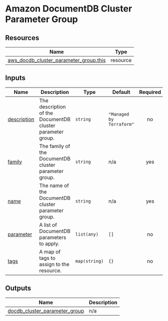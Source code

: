 # Amazon DocumentDB Cluster Parameter Group

## Resources

| Name | Type |
|------|------|
| [aws_docdb_cluster_parameter_group.this](https://registry.terraform.io/providers/hashicorp/aws/latest/docs/resources/docdb_cluster_parameter_group) | resource |

## Inputs

| Name | Description | Type | Default | Required |
|------|-------------|------|---------|:--------:|
| <a name="input_description"></a> [description](#input\_description) | The description of the DocumentDB cluster parameter group. | `string` | `"Managed by Terraform"` | no |
| <a name="input_family"></a> [family](#input\_family) | The family of the DocumentDB cluster parameter group. | `string` | n/a | yes |
| <a name="input_name"></a> [name](#input\_name) | The name of the DocumentDB cluster parameter group. | `string` | n/a | yes |
| <a name="input_parameter"></a> [parameter](#input\_parameter) | A list of DocumentDB parameters to apply. | `list(any)` | `[]` | no |
| <a name="input_tags"></a> [tags](#input\_tags) | A map of tags to assign to the resource. | `map(string)` | `{}` | no |

## Outputs

| Name | Description |
|------|-------------|
| <a name="output_docdb_cluster_parameter_group"></a> [docdb\_cluster\_parameter\_group](#output\_docdb\_cluster\_parameter\_group) | n/a |
